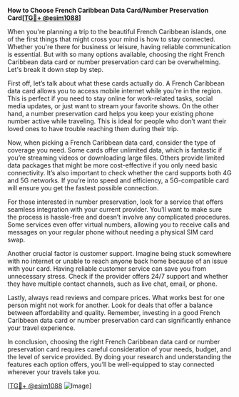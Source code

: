 **How to Choose French Caribbean Data Card/Number Preservation Card[[TG💪+ @esim1088](https://t.me/s/esim1088)]**

When you're planning a trip to the beautiful French Caribbean islands, one of the first things that might cross your mind is how to stay connected. Whether you're there for business or leisure, having reliable communication is essential. But with so many options available, choosing the right French Caribbean data card or number preservation card can be overwhelming. Let's break it down step by step.

First off, let’s talk about what these cards actually do. A French Caribbean data card allows you to access mobile internet while you're in the region. This is perfect if you need to stay online for work-related tasks, social media updates, or just want to stream your favorite shows. On the other hand, a number preservation card helps you keep your existing phone number active while traveling. This is ideal for people who don’t want their loved ones to have trouble reaching them during their trip.

Now, when picking a French Caribbean data card, consider the type of coverage you need. Some cards offer unlimited data, which is fantastic if you’re streaming videos or downloading large files. Others provide limited data packages that might be more cost-effective if you only need basic connectivity. It’s also important to check whether the card supports both 4G and 5G networks. If you’re into speed and efficiency, a 5G-compatible card will ensure you get the fastest possible connection.

For those interested in number preservation, look for a service that offers seamless integration with your current provider. You’ll want to make sure the process is hassle-free and doesn’t involve any complicated procedures. Some services even offer virtual numbers, allowing you to receive calls and messages on your regular phone without needing a physical SIM card swap.

Another crucial factor is customer support. Imagine being stuck somewhere with no internet or unable to reach anyone back home because of an issue with your card. Having reliable customer service can save you from unnecessary stress. Check if the provider offers 24/7 support and whether they have multiple contact channels, such as live chat, email, or phone.

Lastly, always read reviews and compare prices. What works best for one person might not work for another. Look for deals that offer a balance between affordability and quality. Remember, investing in a good French Caribbean data card or number preservation card can significantly enhance your travel experience.

In conclusion, choosing the right French Caribbean data card or number preservation card requires careful consideration of your needs, budget, and the level of service provided. By doing your research and understanding the features each option offers, you’ll be well-equipped to stay connected wherever your travels take you. 

[[TG💪+ @esim1088](https://t.me/s/esim1088) ![Image](https://i.postimg.cc/Y0z9fWf4/image.png)]